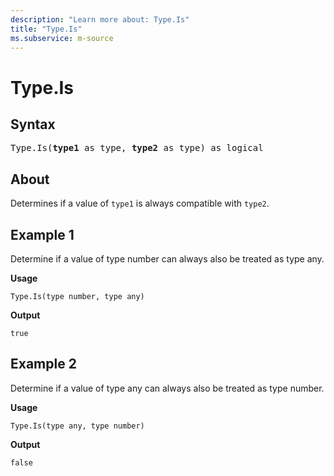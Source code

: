 ```yaml
---
description: "Learn more about: Type.Is"
title: "Type.Is"
ms.subservice: m-source
---
```

# Type.Is

## Syntax

<pre>
Type.Is(<b>type1</b> as type, <b>type2</b> as type) as logical
</pre>

## About

Determines if a value of `type1` is always compatible with `type2`.

## Example 1

Determine if a value of type number can always also be treated as type any.

**Usage**

```powerquery-m
Type.Is(type number, type any)
```

**Output**

`true`

## Example 2

Determine if a value of type any can always also be treated as type number.

**Usage**

```powerquery-m
Type.Is(type any, type number)
```

**Output**

`false`
